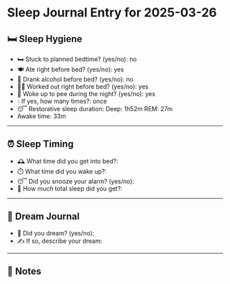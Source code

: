 # Sleep Journal Entry for 2025-03-26

## 🛏️ Sleep Hygiene

- 🛏️ Stuck to planned bedtime? (yes/no): no     
- 🍽️ Ate right before bed? (yes/no): yes
- 🍷 Drank alcohol before bed? (yes/no): no
- 🏋️‍♀️ Worked out right before bed? (yes/no): yes
- 🚽 Woke up to pee during the night? (yes/no): yes
- 💧 If yes, how many times?: once
- 😴 Restorative sleep duration: Deep: 1h52m REM: 27m
- Awake time: 33m

---

## ⏰ Sleep Timing

- 🕰️ What time did you get into bed?: 
- ⏱️ What time did you wake up?: 
- 😴 Did you snooze your alarm? (yes/no): 
- 🧮 How much total sleep did you get?: 

---

## 💭 Dream Journal

- 🌙 Did you dream? (yes/no): 
- ✍️ If so, describe your dream:
  

---

## 📝 Notes

